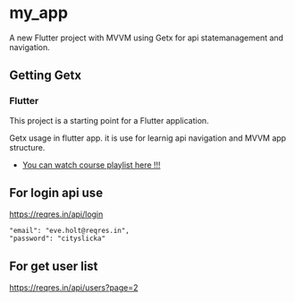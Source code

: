 # my_app

A new Flutter project with MVVM using Getx for api statemanagement and navigation.

## Getting Getx

### Flutter

This project is a starting point for a Flutter application.

Getx usage in flutter app. 
it is use for learnig api navigation and MVVM app structure.


- [You can watch course playlist here !!!](https://www.youtube.com/watch?v=hfdmghXpSWA&list=PLFyjjoCMAPtzkAdWec1KTedogwztEEqJ8&index=1)

## For login api use

https://reqres.in/api/login  

    "email": "eve.holt@reqres.in",
    "password": "cityslicka"

##  For get user list

https://reqres.in/api/users?page=2

